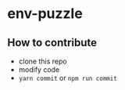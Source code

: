 # env-puzzle

## How to contribute

* clone this repo
* modify code
* `yarn commit` or `npm run commit`
